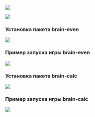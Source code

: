 <a href="https://codeclimate.com/github/codeclimate/codeclimate/maintainability"><img src="https://api.codeclimate.com/v1/badges/a99a88d28ad37a79dbf6/maintainability" /></a>

<a href="https://github.com/takieDela/frontend-project-lvl1/actions"><img src="https://github.com/takieDela/frontend-project-lvl1/workflows/Node CI/badge.svg" /></a>

<h3>Установка пакета brain-even</h3>

<a href="https://asciinema.org/a/j9xXboURQ22XRe4hRwOGfLEkU" target="_blank"><img src="https://asciinema.org/a/j9xXboURQ22XRe4hRwOGfLEkU.svg" /></a>

<h3>Пример запуска игры brain-even</h3>

<a href="https://asciinema.org/a/DQJFTsM9n8mahmfOMch5UUbyG" target="_blank"><img src="https://asciinema.org/a/DQJFTsM9n8mahmfOMch5UUbyG.svg" /></a>

<h3>Установка пакета brain-calc</h3>

<a href="https://asciinema.org/a/BNjuC9uUjMAlBut86UXHx7eym" target="_blank"><img src="https://asciinema.org/a/BNjuC9uUjMAlBut86UXHx7eym.svg" /></a>

<h3>Пример запуска игры brain-calc</h3>

<a href="https://asciinema.org/a/DfUNAiI5SkvSPfXsx6SS3d2Lm" target="_blank"><img src="https://asciinema.org/a/DfUNAiI5SkvSPfXsx6SS3d2Lm.svg" /></a>

